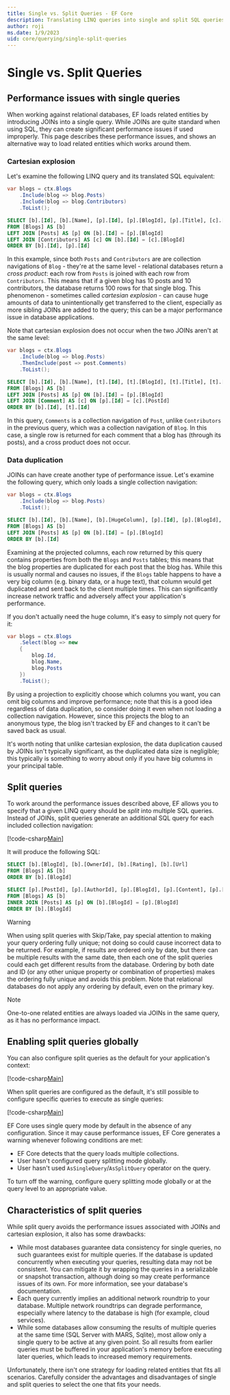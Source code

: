 ```yaml
---
title: Single vs. Split Queries - EF Core
description: Translating LINQ queries into single and split SQL queries with Entity Framework Core
author: roji
ms.date: 1/9/2023
uid: core/querying/single-split-queries
---
```

# Single vs. Split Queries

## Performance issues with single queries

When working against relational databases, EF loads related entities by introducing JOINs into a single query. While JOINs are quite standard when using SQL, they can create significant performance issues if used improperly. This page describes these performance issues, and shows an alternative way to load related entities which works around them.

### Cartesian explosion

Let's examine the following LINQ query and its translated SQL equivalent:

```c#
var blogs = ctx.Blogs
    .Include(blog => blog.Posts)
    .Include(blog => blog.Contributors)
    .ToList();
```

```sql
SELECT [b].[Id], [b].[Name], [p].[Id], [p].[BlogId], [p].[Title], [c].[Id], [c].[BlogId], [c].[FirstName], [c].[LastName]
FROM [Blogs] AS [b]
LEFT JOIN [Posts] AS [p] ON [b].[Id] = [p].[BlogId]
LEFT JOIN [Contributors] AS [c] ON [b].[Id] = [c].[BlogId]
ORDER BY [b].[Id], [p].[Id]
```

In this example, since both `Posts` and `Contributors` are are collection navigations of `Blog` - they're at the same level - relational databases return a *cross product*: each row from `Posts` is joined with each row from `Contributors`. This means that if a given blog has 10 posts and 10 contributors, the database returns 100 rows for that single blog. This phenomenon - sometimes called *cartesian explosion* - can cause huge amounts of data to unintentionally get transferred to the client, especially as more sibling JOINs are added to the query; this can be a major performance issue in database applications.

Note that cartesian explosion does not occur when the two JOINs aren't at the same level:

```c#
var blogs = ctx.Blogs
    .Include(blog => blog.Posts)
    .ThenInclude(post => post.Comments)
    .ToList();
```

```sql
SELECT [b].[Id], [b].[Name], [t].[Id], [t].[BlogId], [t].[Title], [t].[Id0], [t].[Content], [t].[PostId]
FROM [Blogs] AS [b]
LEFT JOIN [Posts] AS [p] ON [b].[Id] = [p].[BlogId]
LEFT JOIN [Comment] AS [c] ON [p].[Id] = [c].[PostId]
ORDER BY [b].[Id], [t].[Id]
```

In this query, `Comments` is a collection navigation of `Post`, unlike `Contributors` in the previous query, which was a collection navigation of `Blog`. In this case, a single row is returned for each comment that a blog has (through its posts), and a cross product does not occur.

### Data duplication

JOINs can have create another type of performance issue. Let's examine the following query, which only loads a single collection navigation:

```c#
var blogs = ctx.Blogs
    .Include(blog => blog.Posts)
    .ToList();
```

```sql
SELECT [b].[Id], [b].[Name], [b].[HugeColumn], [p].[Id], [p].[BlogId], [p].[Title]
FROM [Blogs] AS [b]
LEFT JOIN [Posts] AS [p] ON [b].[Id] = [p].[BlogId]
ORDER BY [b].[Id]
```

Examining at the projected columns, each row returned by this query contains properties from both the `Blogs` and `Posts` tables; this means that the blog properties are duplicated for each post that the blog has. While this is usually normal and causes no issues, if the `Blogs` table happens to have a very big column (e.g. binary data, or a huge text), that column would get duplicated and sent back to the client multiple times. This can significantly increase network traffic and adversely affect your application's performance.

If you don't actually need the huge column, it's easy to simply not query for it:

```c#
var blogs = ctx.Blogs
    .Select(blog => new
    {
        blog.Id,
        blog.Name,
        blog.Posts
    })
    .ToList();
```

By using a projection to explicitly choose which columns you want, you can omit big columns and improve performance; note that this is a good idea regardless of data duplication, so consider doing it even when not loading a collection navigation. However, since this projects the blog to an anonymous type, the blog isn't tracked by EF and changes to it can't be saved back as usual.

It's worth noting that unlike cartesian explosion, the data duplication caused by JOINs isn't typically significant, as the duplicated data size is negligible; this typically is something to worry about only if you have big columns in your principal table.

## Split queries

To work around the performance issues described above, EF allows you to specify that a given LINQ query should be *split* into multiple SQL queries. Instead of JOINs, split queries generate an additional SQL query for each included collection navigation:

[!code-csharp[Main](../../../samples/core/Querying/RelatedData/Program.cs?name=AsSplitQuery&highlight=5)]

It will produce the following SQL:

```sql
SELECT [b].[BlogId], [b].[OwnerId], [b].[Rating], [b].[Url]
FROM [Blogs] AS [b]
ORDER BY [b].[BlogId]

SELECT [p].[PostId], [p].[AuthorId], [p].[BlogId], [p].[Content], [p].[Rating], [p].[Title], [b].[BlogId]
FROM [Blogs] AS [b]
INNER JOIN [Posts] AS [p] ON [b].[BlogId] = [p].[BlogId]
ORDER BY [b].[BlogId]
```

> [!WARNING]
> When using split queries with Skip/Take, pay special attention to making your query ordering fully unique; not doing so could cause incorrect data to be returned. For example, if results are ordered only by date, but there can be multiple results with the same date, then each one of the split queries could each get different results from the database. Ordering by both date and ID (or any other unique property or combination of properties) makes the ordering fully unique and avoids this problem. Note that relational databases do not apply any ordering by default, even on the primary key.

> [!NOTE]
> One-to-one related entities are always loaded via JOINs in the same query, as it has no performance impact.

## Enabling split queries globally

You can also configure split queries as the default for your application's context:

[!code-csharp[Main](../../../samples/core/Querying/RelatedData/SplitQueriesBloggingContext.cs?name=QuerySplittingBehaviorSplitQuery&highlight=6)]

When split queries are configured as the default, it's still possible to configure specific queries to execute as single queries:

[!code-csharp[Main](../../../samples/core/Querying/RelatedData/Program.cs?name=AsSingleQuery&highlight=5)]

EF Core uses single query mode by default in the absence of any configuration. Since it may cause performance issues, EF Core generates a warning whenever following conditions are met:

- EF Core detects that the query loads multiple collections.
- User hasn't configured query splitting mode globally.
- User hasn't used `AsSingleQuery`/`AsSplitQuery` operator on the query.

To turn off the warning, configure query splitting mode globally or at the query level to an appropriate value.

## Characteristics of split queries

While split query avoids the performance issues associated with JOINs and cartesian explosion, it also has some drawbacks:

- While most databases guarantee data consistency for single queries, no such guarantees exist for multiple queries. If the database is updated concurrently when executing your queries, resulting data may not be consistent. You can mitigate it by wrapping the queries in a serializable or snapshot transaction, although doing so may create performance issues of its own. For more information, see your database's documentation.
- Each query currently implies an additional network roundtrip to your database. Multiple network roundtrips can degrade performance, especially where latency to the database is high (for example, cloud services).
- While some databases allow consuming the results of multiple queries at the same time (SQL Server with MARS, Sqlite), most allow only a single query to be active at any given point. So all results from earlier queries must be buffered in your application's memory before executing later queries, which leads to increased memory requirements.

Unfortunately, there isn't one strategy for loading related entities that fits all scenarios. Carefully consider the advantages and disadvantages of single and split queries to select the one that fits your needs.
